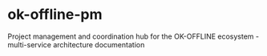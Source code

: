 # ok-offline-pm
Project management and coordination hub for the OK-OFFLINE ecosystem - multi-service architecture documentation
